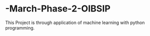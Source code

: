 # -March-Phase-2-OIBSIP
This Project is through application of machine learning with python programming.
